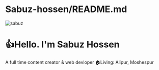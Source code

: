 # Sabuz-hossen/README.md
![sabuz](sabuz.jpg)
#  👍Hello. I'm Sabuz Hossen

A full time content creator & web devloper 
🏠Living: Alipur, Moshespur
